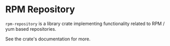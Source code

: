 # RPM Repository

`rpm-repository` is a library crate implementing functionality related
to RPM / yum based repositories.

See the crate's documentation for more.

